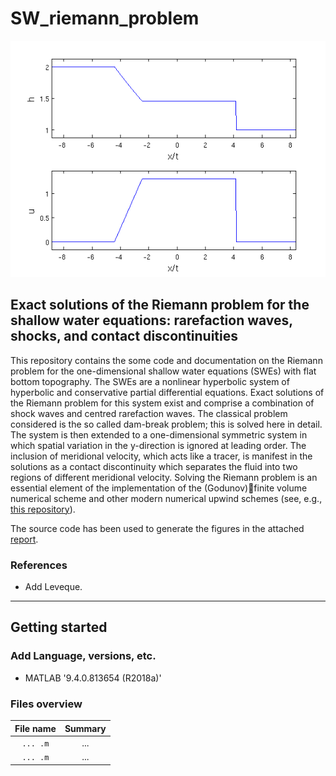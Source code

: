 # SW_riemann_problem

![Dam Break x/t](figs/LWRSdambreak.png)

## Exact solutions of the Riemann problem for the shallow water equations: rarefaction waves, shocks, and contact discontinuities

This repository contains the some code and documentation on the Riemann problem for the one-dimensional shallow water equations (SWEs) with flat bottom topography. The SWEs are a nonlinear hyperbolic system of hyperbolic and conservative partial differential equations. Exact solutions of the Riemann problem for this system exist and comprise a combination of shock waves and centred rarefaction waves. The classical problem considered is the so called dam-break problem; this is solved here in detail. The system is then extended to a one-dimensional symmetric system in which spatial variation in the y-direction is ignored at leading order. The inclusion of meridional velocity, which acts like a tracer, is manifest in the solutions as a contact discontinuity which separates the fluid into two regions of different meridional velocity. Solving the Riemann problem is an essential element of the implementation of the (Godunov)finite volume numerical scheme and other modern numerical upwind schemes (see, e.g., [this repository](https://github.com/tkent198/wellbalanced_SW_DGFEM)).

The source code has been used to generate the figures in the attached [report](SWRiem.pdf).

<!-- ---
## Contents

* [Introduction](#introduction)
  * [Motivation](#motivation)
  * [Description](#A-brief-description-of-Wetropolis)
  * [Taster](#taster)
  * [References](#references)
* [Getting started](#getting-started)
* [Code overview](#files-overview)
  * [MATLAB](#matlab)
  * [Python](#python)
* [Preliminary simulations](#preliminary-simulations)
--- -->


### References
* Add Leveque.


----

## Getting started
### Add Language, versions, etc.
* MATLAB '9.4.0.813654 (R2018a)'

### Files overview

File name                   |  Summary
:--------------------------:|:--------------------------:
```... .m```       |  ...
```... .m```    | ...
